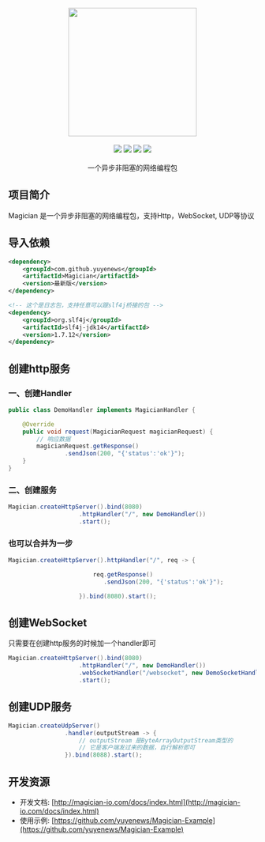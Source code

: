 <br/>

<div align=center>
<img width="260px;" src="http://magician-io.com/img/logo-black.png"/>
</div>

<br/>

<div align=center>

<img src="https://img.shields.io/badge/licenes-MIT-brightgreen.svg"/>
<img src="https://img.shields.io/badge/jdk-11+-brightgreen.svg"/>
<img src="https://img.shields.io/badge/maven-3.5.4+-brightgreen.svg"/>
<img src="https://img.shields.io/badge/release-master-brightgreen.svg"/>

</div>
<br/>

<div align=center>
一个异步非阻塞的网络编程包
</div>


## 项目简介

Magician 是一个异步非阻塞的网络编程包，支持Http，WebSocket, UDP等协议

## 导入依赖
```xml
<dependency>
    <groupId>com.github.yuyenews</groupId>
    <artifactId>Magician</artifactId>
    <version>最新版</version>
</dependency>

<!-- 这个是日志包，支持任意可以跟slf4j桥接的包 -->
<dependency>
    <groupId>org.slf4j</groupId>
    <artifactId>slf4j-jdk14</artifactId>
    <version>1.7.12</version>
</dependency>
```

## 创建http服务
### 一、创建Handler
```java
public class DemoHandler implements MagicianHandler {

    @Override
    public void request(MagicianRequest magicianRequest) {
        // 响应数据
        magicianRequest.getResponse()
                .sendJson(200, "{'status':'ok'}");
    }
}
```

### 二、创建服务
```java
Magician.createHttpServer().bind(8080)
                    .httpHandler("/", new DemoHandler())
                    .start();
```

### 也可以合并为一步
```java
Magician.createHttpServer().httpHandler("/", req -> {

                        req.getResponse()
                           .sendJson(200, "{'status':'ok'}");

                    }).bind(8080).start();
```

## 创建WebSocket
只需要在创建http服务的时候加一个handler即可
```java
Magician.createHttpServer().bind(8080)
                    .httpHandler("/", new DemoHandler())
                    .webSocketHandler("/websocket", new DemoSocketHandler())
                    .start();
```

## 创建UDP服务

```java
Magician.createUdpServer()
                .handler(outputStream -> {
                    // outputStream 是ByteArrayOutputStream类型的
                    // 它是客户端发过来的数据，自行解析即可
                }).bind(8088).start();
```

## 开发资源
- 开发文档: [http://magician-io.com/docs/index.html](http://magician-io.com/docs/index.html)
- 使用示例: [https://github.com/yuyenews/Magician-Example](https://github.com/yuyenews/Magician-Example)